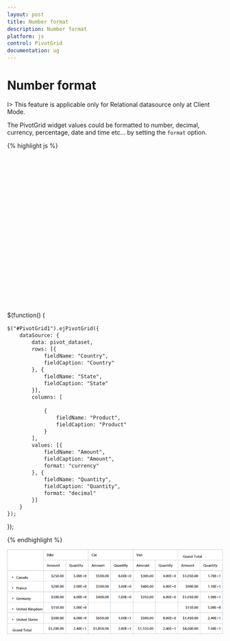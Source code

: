 ```yaml
---
layout: post
title: Number format
description: Number format
platform: js
control: PivotGrid
documentation: ug
---
```


# Number format 

I> This feature is applicable only for Relational datasource only at Client Mode.

The PivotGrid widget values could be formatted to number, decimal, currency, percentage, date and time etc… by setting the `format` option.

{% highlight js %}

<!--Create a tag which acts as a container for PivotGrid-->
 <div id="PivotGrid1" style="height: 350px; width: 100%; overflow: auto"></div>

$(function() {
    
    $("#PivotGrid1").ejPivotGrid({
        dataSource: {
            data: pivot_dataset,
            rows: [{
                fieldName: "Country",
                fieldCaption: "Country"
            }, {
                fieldName: "State",
                fieldCaption: "State"
            }],
            columns: [

                {
                    fieldName: "Product",
                    fieldCaption: "Product"
                }
            ],
            values: [{
                fieldName: "Amount",
                fieldCaption: "Amount",
                format: "currency"
            }, {
                fieldName: "Quantity",
                fieldCaption: "Quantity",
                format: "decimal"
            }]
        }
    });
});

{% endhighlight %}

![](Number-Format_images/Numberformat.png)


